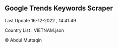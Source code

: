 

## Google Trends Keywords Scraper 
 
Last Update 16-12-2022 , 14:41:49

Country List :
VIETNAM.json



© Abdul Muttaqin 
